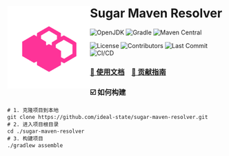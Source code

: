 # <img align="left" src="logo.svg" height="192px" alt="logo"/> Sugar Maven Resolver

![OpenJDK](https://img.shields.io/badge/OpenJDK-1.8%2b-blue?logo=openjdk&style=flat-square)
![Gradle](https://img.shields.io/badge/Gradle-8%2E14+-g?logo=gradle&style=flat-square)
![Maven Central](https://img.shields.io/maven-central/v/team.idealstate.sugar-maven-resolver/sugar-maven-resolver?style=flat-square&logo=apachemaven&label=Maven%20Central)

![License](https://img.shields.io/github/license/ideal-state/sugar-maven-resolver?&style=flat-square)
![Contributors](https://img.shields.io/github/contributors-anon/ideal-state/sugar-maven-resolver?style=flat-square&label=contributors)
![Last Commit](https://img.shields.io/github/last-commit/ideal-state/sugar-maven-resolver?style=flat-square)
![CI/CD](https://img.shields.io/github/actions/workflow/status/ideal-state/sugar-maven-resolver/test?branch=master&style=flat-square&label=actions)

### [📖 使用文档](https://docs.idealstate.team/sugar-maven-resolver/) &ensp; [📢 贡献指南](https://docs.idealstate.team/guide/contribution/)

### ☑️ 如何构建

```shell
# 1. 克隆项目到本地
git clone https://github.com/ideal-state/sugar-maven-resolver.git
# 2. 进入项目根目录
cd ./sugar-maven-resolver
# 3. 构建项目
./gradlew assemble
```
